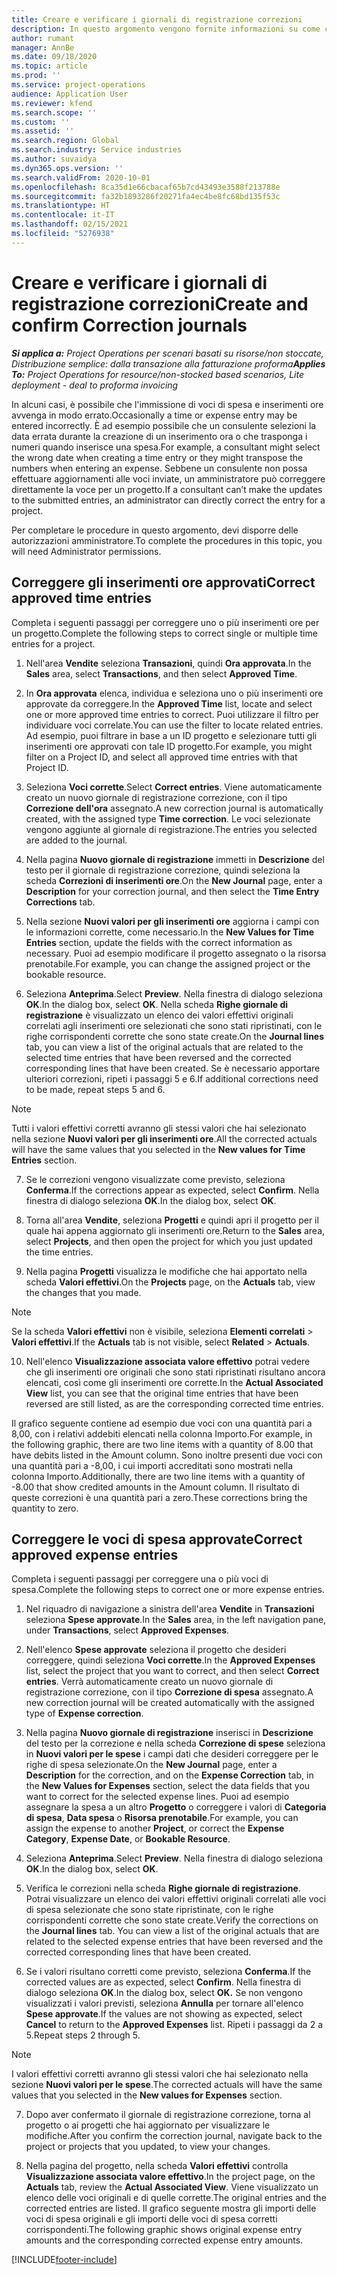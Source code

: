 ```yaml
---
title: Creare e verificare i giornali di registrazione correzioni
description: In questo argomento vengono fornite informazioni su come creare e verificare un giornale di registrazione correzioni.
author: rumant
manager: AnnBe
ms.date: 09/18/2020
ms.topic: article
ms.prod: ''
ms.service: project-operations
audience: Application User
ms.reviewer: kfend
ms.search.scope: ''
ms.custom: ''
ms.assetid: ''
ms.search.region: Global
ms.search.industry: Service industries
ms.author: suvaidya
ms.dyn365.ops.version: ''
ms.search.validFrom: 2020-10-01
ms.openlocfilehash: 8ca35d1e66cbacaf65b7cd43493e3588f213788e
ms.sourcegitcommit: fa32b1893286f20271fa4ec4be8fc68bd135f53c
ms.translationtype: HT
ms.contentlocale: it-IT
ms.lasthandoff: 02/15/2021
ms.locfileid: "5276938"
---
```

# <a name="create-and-confirm-correction-journals"></a><span data-ttu-id="6158d-103">Creare e verificare i giornali di registrazione correzioni</span><span class="sxs-lookup"><span data-stu-id="6158d-103">Create and confirm Correction journals</span></span>

<span data-ttu-id="6158d-104">_**Si applica a:** Project Operations per scenari basati su risorse/non stoccate, Distribuzione semplice: dalla transazione alla fatturazione proforma_</span><span class="sxs-lookup"><span data-stu-id="6158d-104">_**Applies To:** Project Operations for resource/non-stocked based scenarios, Lite deployment - deal to proforma invoicing_</span></span>

<span data-ttu-id="6158d-105">In alcuni casi, è possibile che l'immissione di voci di spesa e inserimenti ore avvenga in modo errato.</span><span class="sxs-lookup"><span data-stu-id="6158d-105">Occasionally a time or expense entry may be entered incorrectly.</span></span> <span data-ttu-id="6158d-106">È ad esempio possibile che un consulente selezioni la data errata durante la creazione di un inserimento ora o che trasponga i numeri quando inserisce una spesa.</span><span class="sxs-lookup"><span data-stu-id="6158d-106">For example, a consultant might select the wrong date when creating a time entry or they might transpose the numbers when entering an expense.</span></span> <span data-ttu-id="6158d-107">Sebbene un consulente non possa effettuare aggiornamenti alle voci inviate, un amministratore può correggere direttamente la voce per un progetto.</span><span class="sxs-lookup"><span data-stu-id="6158d-107">If a consultant can’t make the updates to the submitted entries, an administrator can directly correct the entry for a project.</span></span>

<span data-ttu-id="6158d-108">Per completare le procedure in questo argomento, devi disporre delle autorizzazioni amministratore.</span><span class="sxs-lookup"><span data-stu-id="6158d-108">To complete the procedures in this topic, you will need Administrator permissions.</span></span>

## <a name="correct-approved-time-entries"></a><span data-ttu-id="6158d-109">Correggere gli inserimenti ore approvati</span><span class="sxs-lookup"><span data-stu-id="6158d-109">Correct approved time entries</span></span>     

<span data-ttu-id="6158d-110">Completa i seguenti passaggi per correggere uno o più inserimenti ore per un progetto.</span><span class="sxs-lookup"><span data-stu-id="6158d-110">Complete the following steps to correct single or multiple time entries for a project.</span></span>

1. <span data-ttu-id="6158d-111">Nell'area **Vendite** seleziona **Transazioni**, quindi **Ora approvata**.</span><span class="sxs-lookup"><span data-stu-id="6158d-111">In the **Sales** area, select **Transactions**, and then select **Approved Time**.</span></span> 

2. <span data-ttu-id="6158d-112">In **Ora approvata** elenca, individua e seleziona uno o più inserimenti ore approvate da correggere.</span><span class="sxs-lookup"><span data-stu-id="6158d-112">In the **Approved Time** list, locate and select one or more approved time entries to correct.</span></span> <span data-ttu-id="6158d-113">Puoi utilizzare il filtro per individuare voci correlate.</span><span class="sxs-lookup"><span data-stu-id="6158d-113">You can use the filter to locate related entries.</span></span> <span data-ttu-id="6158d-114">Ad esempio, puoi filtrare in base a un ID progetto e selezionare tutti gli inserimenti ore approvati con tale ID progetto.</span><span class="sxs-lookup"><span data-stu-id="6158d-114">For example, you might filter on a Project ID, and select all approved time entries with that Project ID.</span></span>

3. <span data-ttu-id="6158d-115">Seleziona **Voci corrette**.</span><span class="sxs-lookup"><span data-stu-id="6158d-115">Select **Correct entries**.</span></span> <span data-ttu-id="6158d-116">Viene automaticamente creato un nuovo giornale di registrazione correzione, con il tipo **Correzione dell'ora** assegnato.</span><span class="sxs-lookup"><span data-stu-id="6158d-116">A new correction journal is automatically created, with the assigned type **Time correction**.</span></span> <span data-ttu-id="6158d-117">Le voci selezionate vengono aggiunte al giornale di registrazione.</span><span class="sxs-lookup"><span data-stu-id="6158d-117">The entries you selected are added to the journal.</span></span> 

4. <span data-ttu-id="6158d-118">Nella pagina **Nuovo giornale di registrazione** immetti in **Descrizione** del testo per il giornale di registrazione correzione, quindi seleziona la scheda **Correzioni di inserimenti ore**.</span><span class="sxs-lookup"><span data-stu-id="6158d-118">On the **New Journal** page, enter a **Description** for your correction journal, and then select the **Time Entry Corrections** tab.</span></span>  

5. <span data-ttu-id="6158d-119">Nella sezione **Nuovi valori per gli inserimenti ore** aggiorna i campi con le informazioni corrette, come necessario.</span><span class="sxs-lookup"><span data-stu-id="6158d-119">In the **New Values for Time Entries** section, update the fields with the correct information as necessary.</span></span> <span data-ttu-id="6158d-120">Puoi ad esempio modificare il progetto assegnato o la risorsa prenotabile.</span><span class="sxs-lookup"><span data-stu-id="6158d-120">For example, you can change the assigned project or the bookable resource.</span></span>

6. <span data-ttu-id="6158d-121">Seleziona **Anteprima**.</span><span class="sxs-lookup"><span data-stu-id="6158d-121">Select **Preview**.</span></span> <span data-ttu-id="6158d-122">Nella finestra di dialogo seleziona **OK**.</span><span class="sxs-lookup"><span data-stu-id="6158d-122">In the dialog box, select **OK**.</span></span> <span data-ttu-id="6158d-123">Nella scheda **Righe giornale di registrazione** è visualizzato un elenco dei valori effettivi originali correlati agli inserimenti ore selezionati che sono stati ripristinati, con le righe corrispondenti corrette che sono state create.</span><span class="sxs-lookup"><span data-stu-id="6158d-123">On the **Journal lines** tab, you can view a list of the original actuals that are related to the selected time entries that have been reversed and the corrected corresponding lines that have been created.</span></span> <span data-ttu-id="6158d-124">Se è necessario apportare ulteriori correzioni, ripeti i passaggi 5 e 6.</span><span class="sxs-lookup"><span data-stu-id="6158d-124">If additional corrections need to be made, repeat steps 5 and 6.</span></span> 

> [!NOTE]
> <span data-ttu-id="6158d-125">Tutti i valori effettivi corretti avranno gli stessi valori che hai selezionato nella sezione **Nuovi valori per gli inserimenti ore**.</span><span class="sxs-lookup"><span data-stu-id="6158d-125">All the corrected actuals will have the same values that you selected in the **New values for Time Entries** section.</span></span>

7. <span data-ttu-id="6158d-126">Se le correzioni vengono visualizzate come previsto, seleziona **Conferma**.</span><span class="sxs-lookup"><span data-stu-id="6158d-126">If the corrections appear as expected, select **Confirm**.</span></span> <span data-ttu-id="6158d-127">Nella finestra di dialogo seleziona **OK**.</span><span class="sxs-lookup"><span data-stu-id="6158d-127">In the dialog box, select **OK**.</span></span>

8. <span data-ttu-id="6158d-128">Torna all'area **Vendite**, seleziona **Progetti** e quindi apri il progetto per il quale hai appena aggiornato gli inserimenti ore.</span><span class="sxs-lookup"><span data-stu-id="6158d-128">Return to the **Sales** area, select **Projects**, and then open the project for which you just updated the time entries.</span></span> 

9. <span data-ttu-id="6158d-129">Nella pagina **Progetti** visualizza le modifiche che hai apportato nella scheda **Valori effettivi**.</span><span class="sxs-lookup"><span data-stu-id="6158d-129">On the **Projects** page, on the **Actuals** tab, view the changes that you made.</span></span> 

> [!NOTE]
> <span data-ttu-id="6158d-130">Se la scheda **Valori effettivi** non è visibile, seleziona **Elementi correlati** > **Valori effettivi**.</span><span class="sxs-lookup"><span data-stu-id="6158d-130">If the **Actuals** tab is not visible, select **Related** > **Actuals**.</span></span>  

10. <span data-ttu-id="6158d-131">Nell'elenco **Visualizzazione associata valore effettivo** potrai vedere che gli inserimenti ore originali che sono stati ripristinati risultano ancora elencati, così come gli inserimenti ore corrette.</span><span class="sxs-lookup"><span data-stu-id="6158d-131">In the **Actual Associated View** list, you can see that the original time entries that have been reversed are still listed, as are the corresponding corrected time entries.</span></span> 

<span data-ttu-id="6158d-132">Il grafico seguente contiene ad esempio due voci con una quantità pari a 8,00, con i relativi addebiti elencati nella colonna Importo.</span><span class="sxs-lookup"><span data-stu-id="6158d-132">For example, in the following graphic, there are two line items with a quantity of 8.00 that have debits listed in the Amount column.</span></span> <span data-ttu-id="6158d-133">Sono inoltre presenti due voci con una quantità pari a -8,00, i cui importi accreditati sono mostrati nella colonna Importo.</span><span class="sxs-lookup"><span data-stu-id="6158d-133">Additionally, there are two line items with a quantity of -8.00 that show credited amounts in the Amount column.</span></span> <span data-ttu-id="6158d-134">Il risultato di queste correzioni è una quantità pari a zero.</span><span class="sxs-lookup"><span data-stu-id="6158d-134">These corrections bring the quantity to zero.</span></span>

 
## <a name="correct-approved-expense-entries"></a><span data-ttu-id="6158d-135">Correggere le voci di spesa approvate</span><span class="sxs-lookup"><span data-stu-id="6158d-135">Correct approved expense entries</span></span>

<span data-ttu-id="6158d-136">Completa i seguenti passaggi per correggere una o più voci di spesa.</span><span class="sxs-lookup"><span data-stu-id="6158d-136">Complete the following steps to correct one or more expense entries.</span></span> 

1. <span data-ttu-id="6158d-137">Nel riquadro di navigazione a sinistra dell'area **Vendite** in **Transazioni** seleziona **Spese approvate**.</span><span class="sxs-lookup"><span data-stu-id="6158d-137">In the **Sales** area, in the left navigation pane, under **Transactions**, select **Approved Expenses**.</span></span>

2. <span data-ttu-id="6158d-138">Nell'elenco **Spese approvate** seleziona il progetto che desideri correggere, quindi seleziona **Voci corrette**.</span><span class="sxs-lookup"><span data-stu-id="6158d-138">In the **Approved Expenses** list, select the project that you want to correct, and then select **Correct entries**.</span></span> <span data-ttu-id="6158d-139">Verrà automaticamente creato un nuovo giornale di registrazione correzione, con il tipo **Correzione di spesa** assegnato.</span><span class="sxs-lookup"><span data-stu-id="6158d-139">A new correction journal will be created automatically with the assigned type of **Expense correction**.</span></span> 

3. <span data-ttu-id="6158d-140">Nella pagina **Nuovo giornale di registrazione** inserisci in **Descrizione** del testo per la correzione e nella scheda **Correzione di spese** seleziona in **Nuovi valori per le spese** i campi dati che desideri correggere per le righe di spesa selezionate.</span><span class="sxs-lookup"><span data-stu-id="6158d-140">On the **New Journal** page, enter a **Description** for the correction, and on the **Expense Correction** tab, in the **New Values for Expenses** section, select the data fields that you want to correct for the selected expense lines.</span></span> <span data-ttu-id="6158d-141">Puoi ad esempio assegnare la spesa a un altro **Progetto** o correggere i valori di **Categoria di spesa**, **Data spesa** o **Risorsa prenotabile**.</span><span class="sxs-lookup"><span data-stu-id="6158d-141">For example, you can assign the expense to another **Project**, or correct the **Expense Category**, **Expense Date**, or **Bookable Resource**.</span></span>

4. <span data-ttu-id="6158d-142">Seleziona **Anteprima**.</span><span class="sxs-lookup"><span data-stu-id="6158d-142">Select **Preview**.</span></span> <span data-ttu-id="6158d-143">Nella finestra di dialogo seleziona **OK**.</span><span class="sxs-lookup"><span data-stu-id="6158d-143">In the dialog box, select **OK**.</span></span> 

5. <span data-ttu-id="6158d-144">Verifica le correzioni nella scheda **Righe giornale di registrazione**. Potrai visualizzare un elenco dei valori effettivi originali correlati alle voci di spesa selezionate che sono state ripristinate, con le righe corrispondenti corrette che sono state create.</span><span class="sxs-lookup"><span data-stu-id="6158d-144">Verify the corrections on the **Journal lines** tab. You can view a list of the original actuals that are related to the selected expense entries that have been reversed and the corrected corresponding lines that have been created.</span></span>

6. <span data-ttu-id="6158d-145">Se i valori risultano corretti come previsto, seleziona **Conferma**.</span><span class="sxs-lookup"><span data-stu-id="6158d-145">If the corrected values are as expected, select **Confirm**.</span></span> <span data-ttu-id="6158d-146">Nella finestra di dialogo seleziona **OK**.</span><span class="sxs-lookup"><span data-stu-id="6158d-146">In the dialog box, select **OK.**</span></span> <span data-ttu-id="6158d-147">Se non vengono visualizzati i valori previsti, seleziona **Annulla** per tornare all'elenco **Spese approvate**.</span><span class="sxs-lookup"><span data-stu-id="6158d-147">If the values are not showing as expected, select **Cancel** to return to the **Approved Expenses** list.</span></span> <span data-ttu-id="6158d-148">Ripeti i passaggi da 2 a 5.</span><span class="sxs-lookup"><span data-stu-id="6158d-148">Repeat steps 2 through 5.</span></span> 

> [!NOTE]
> <span data-ttu-id="6158d-149">I valori effettivi corretti avranno gli stessi valori che hai selezionato nella sezione **Nuovi valori per le spese**.</span><span class="sxs-lookup"><span data-stu-id="6158d-149">The corrected actuals will have the same values that you selected in the **New values for Expenses** section.</span></span>

7. <span data-ttu-id="6158d-150">Dopo aver confermato il giornale di registrazione correzione, torna al progetto o ai progetti che hai aggiornato per visualizzare le modifiche.</span><span class="sxs-lookup"><span data-stu-id="6158d-150">After you confirm the correction journal, navigate back to the project or projects that you updated, to view your changes.</span></span>  

8. <span data-ttu-id="6158d-151">Nella pagina del progetto, nella scheda **Valori effettivi** controlla **Visualizzazione associata valore effettivo**.</span><span class="sxs-lookup"><span data-stu-id="6158d-151">In the project page, on the **Actuals** tab, review the **Actual Associated View**.</span></span> <span data-ttu-id="6158d-152">Viene visualizzato un elenco delle voci originali e di quelle corrette.</span><span class="sxs-lookup"><span data-stu-id="6158d-152">The original entries and the corrected entries are listed.</span></span> <span data-ttu-id="6158d-153">Il grafico seguente mostra gli importi delle voci di spesa originali e gli importi delle voci di spesa corretti corrispondenti.</span><span class="sxs-lookup"><span data-stu-id="6158d-153">The following graphic shows original expense entry amounts and the corresponding corrected expense entry amounts.</span></span> 




[!INCLUDE[footer-include](../includes/footer-banner.md)]